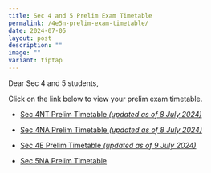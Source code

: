 ```yaml
---
title: Sec 4 and 5 Prelim Exam Timetable
permalink: /4e5n-prelim-exam-timetable/
date: 2024-07-05
layout: post
description: ""
image: ""
variant: tiptap
---
```

<p>Dear Sec 4 and 5 students,</p>
<p>Click on the link below to view your prelim exam timetable.</p>
<ul data-tight="true" class="tight">
<li>
<p><a href="/files/2024_Prelim_Exam_Timetable___S4NT_5_July_.pdf" rel="noopener noreferrer nofollow" target="_blank">Sec 4NT Prelim Timetable </a><em><a href="/files/2024_Prelim_Exam_Timetable___S4NT_5_July_.pdf" rel="noopener noreferrer nofollow" target="_blank">(updated as of 8 July 2024)</a></em>
</p>
</li>
<li>
<p><a href="/files/2024_Prelim_Exam_Timetable___S4NA_5_July.pdf" rel="noopener noreferrer nofollow" target="_blank">Sec 4NA Prelim Timetable </a><em><a href="/files/2024_Prelim_Exam_Timetable___S4NA_5_July.pdf" rel="noopener noreferrer nofollow" target="_blank">(updated as of 8 July 2024)</a></em>
</p>
</li>
<li>
<p><a href="/files/2024_Prelim_Exam_Timetable___4E_9_July.pdf" rel="noopener noreferrer nofollow" target="_blank">Sec 4E Prelim Timetable</a><em><a href="/files/2024_Prelim_Exam_Timetable___4E_9_July.pdf" rel="noopener noreferrer nofollow" target="_blank"> (updated as of 9 July 2024)</a></em>
</p>
</li>
<li>
<p><a href="/files/2024_Prelim_Exam_Timetable___S5NA.pdf" rel="noopener noreferrer nofollow" target="_blank">Sec 5NA Prelim Timetable</a>
</p>
</li>
</ul>
<p></p>